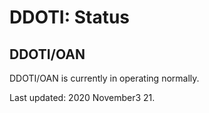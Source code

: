 # DDOTI: Status
 
## DDOTI/OAN

DDOTI/OAN is currently in operating normally.

Last updated: 2020 November3 21.
